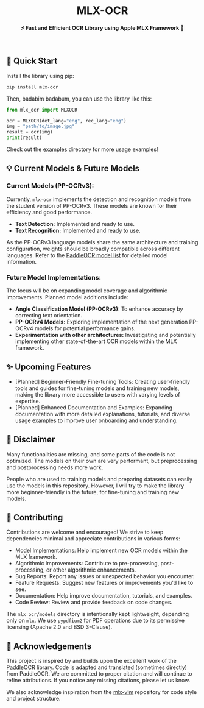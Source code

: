<div align="center">
    <h1>MLX-OCR</h1>
    <p>
        <b>⚡️ Fast and Efficient OCR Library using Apple MLX Framework 🍎</b>
    </p>
</div>

<br />

## 🚀 Quick Start

Install the library using pip:
```bash
pip install mlx-ocr
```
Then, badabim badabum, you can use the library like this:

```python
from mlx_ocr import MLXOCR

ocr = MLXOCR(det_lang="eng", rec_lang="eng")
img = "path/to/image.jpg"
result = ocr(img)
print(result)
```
Check out the [examples](examples) directory for more usage examples!

## 💡 Current Models & Future Models

### Current Models (PP-OCRv3):

Currently, `mlx-ocr` implements the detection and recognition models from the student version of PP-OCRv3. These models are known for their efficiency and good performance.

- **Text Detection:** Implemented and ready to use.
- **Text Recognition:** Implemented and ready to use.

As the PP-OCRv3 language models share the same architecture and training configuration, weights should be broadly compatible across different languages.  Refer to the [PaddleOCR model list](https://github.com/PaddlePaddle/PaddleOCR/blob/release/2.7/doc/doc_ch/models_list.md) for detailed model information.

### Future Model Implementations:

The focus will be on expanding model coverage and algorithmic improvements. Planned model additions include:

- **Angle Classification Model (PP-OCRv3):** To enhance accuracy by correcting text orientation.
- **PP-OCRv4 Models:** Exploring implementation of the next generation PP-OCRv4 models for potential performance gains.
- **Experimentation with other architectures:** Investigating and potentially implementing other state-of-the-art OCR models within the MLX framework.

    
## ✨ Upcoming Features

- [Planned] Beginner-Friendly Fine-tuning Tools: Creating user-friendly tools and guides for fine-tuning models and training new models, making the library more accessible to users with varying levels of expertise.
- [Planned] Enhanced Documentation and Examples: Expanding documentation with more detailed explanations, tutorials, and diverse usage examples to improve user onboarding and understanding.

## 🥲 Disclaimer

Many functionalities are missing, and some parts of the code is not optimized. The models on their own are very performant, but preprocessing and postprocessing needs more work.

People who are used to training models and preparing datasets can easily use the models in this repository. However, I will try to make the library more beginner-friendly in the future, for fine-tuning and training new models.

## 🙌 Contributing

Contributions are welcome and encouraged!  We strive to keep dependencies minimal and appreciate contributions in various forms:

- Model Implementations: Help implement new OCR models within the MLX framework.
- Algorithmic Improvements: Contribute to pre-processing, post-processing, or other algorithmic enhancements.
- Bug Reports: Report any issues or unexpected behavior you encounter.
- Feature Requests: Suggest new features or improvements you'd like to see.
- Documentation: Help improve documentation, tutorials, and examples.
- Code Review: Review and provide feedback on code changes.

The `mlx_ocr/models` directory is intentionally kept lightweight, depending only on `mlx`. We use `pypdfium2` for PDF operations due to its permissive licensing (Apache 2.0 and BSD 3-Clause).

## 🙏 Acknowledgements

This project is inspired by and builds upon the excellent work of the [PaddleOCR](https://github.com/PaddlePaddle/PaddleOCR) library. Code is adapted and translated (sometimes directly) from PaddleOCR. We are committed to proper citation and will continue to refine attributions.  If you notice any missing citations, please let us know.

We also acknowledge inspiration from the [mlx-vlm](https://github.com/Blaizzy/mlx-vlm) repository for code style and project structure.